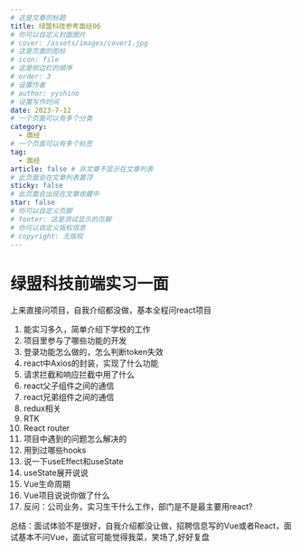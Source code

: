 ```yaml
---
# 这是文章的标题
title: 绿盟科技参考面经06
# 你可以自定义封面图片
# cover: /assets/images/cover1.jpg
# 这是页面的图标
# icon: file
# 这是侧边栏的顺序
# order: 3
# 设置作者
# author: yyshino
# 设置写作时间
date: 2023-7-12
# 一个页面可以有多个分类
category:
  - 面经
# 一个页面可以有多个标签
tag:
  - 面经
article: false # 非文章不显示在文章列表
# 此页面会在文章列表置顶
sticky: false
# 此页面会出现在文章收藏中
star: false
# 你可以自定义页脚
# footer: 这是测试显示的页脚
# 你可以自定义版权信息
# copyright: 无版权
---
```


# 绿盟科技前端实习一面

上来直接问项目，自我介绍都没做，基本全程问react项目

1. 能实习多久，简单介绍下学校的工作
2. 项目里参与了哪些功能的开发
3. 登录功能怎么做的，怎么判断token失效
4. react中Axios的封装，实现了什么功能
5. 请求拦截和响应拦截中用了什么
6. react父子组件之间的通信
7. react兄弟组件之间的通信
8. redux相关
9. RTK
10. React router
11. 项目中遇到的问题怎么解决的
12. 用到过哪些hooks
13. 说一下useEffect和useState
14. useState展开说说
15. Vue生命周期
16. Vue项目说说你做了什么
17. 反问：公司业务，实习生干什么工作，部门是不是最主要用react?

总结：面试体验不是很好，自我介绍都没让做，招聘信息写的Vue或者React，面试基本不问Vue，面试官可能觉得我菜，笑场了,好好复盘